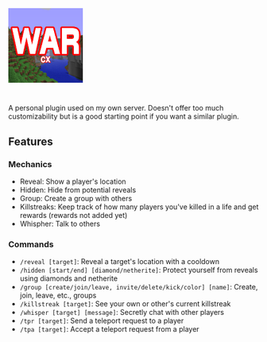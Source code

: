 <img src="./src/main/resources/icon.png" alt="Icon" height="150" />

#
A personal plugin used on my own server. Doesn't offer too much customizability but is a good starting point if you want a similar plugin.

## Features

### Mechanics

- Reveal: Show a player's location
- Hidden: Hide from potential reveals
- Group: Create a group with others
- Killstreaks: Keep track of how many players you've killed in a life and get rewards (rewards not added yet)
- Whispher: Talk to others

### Commands
- `/reveal [target]`: Reveal a target's location with a cooldown
- `/hidden [start/end] [diamond/netherite]`: Protect yourself from reveals using diamonds and netherite
- `/group [create/join/leave, invite/delete/kick/color] [name]`: Create, join, leave, etc., groups
- `/killstreak [target]`: See your own or other's current killstreak
- `/whisper [target] [message]`: Secretly chat with other players
- `/tpr [target]`: Send a teleport request to a player
- `/tpa [target]`: Accept a teleport request from a player
